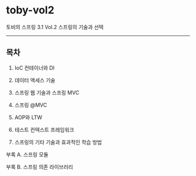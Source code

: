 # toby-vol2
토비의 스프링 3.1 Vol.2 스프링의 기술과 선택
<hr/>

## 목차
1. IoC 컨테이너와 DI

2. 데이터 액세스 기술

3. 스프링 웹 기술과 스프링 MVC

4. 스프링 @MVC

5. AOP와 LTW

6. 테스트 컨텍스트 프레임워크

7. 스프링의 기타 기술과 효과적인 학습 방법

부록 A. 스프링 모듈

부록 B. 스프링 의존 라이브러리

